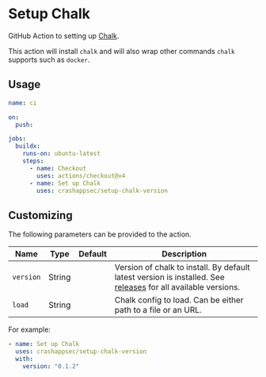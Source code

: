# Setup Chalk

GitHub Action to setting up [Chalk].

This action will install `chalk` and will also wrap other commands
`chalk` supports such as `docker`.

## Usage

```yaml
name: ci

on:
  push:

jobs:
  buildx:
    runs-on: ubuntu-latest
    steps:
      - name: Checkout
        uses: actions/checkout@v4
      - name: Set up Chalk
        uses: crashappsec/setup-chalk-version
```

## Customizing

The following parameters can be provided to the action.

| Name      | Type   | Default | Description                                                                                                     |
| --------- | ------ | ------- | --------------------------------------------------------------------------------------------------------------- |
| `version` | String |         | Version of chalk to install. By default latest version is installed. See [releases] for all available versions. |
| `load`    | String |         | Chalk config to load. Can be either path to a file or an URL.                                                   |

For example:

```yaml
- name: Set up Chalk
  uses: crashappsec/setup-chalk-version
  with:
    version: "0.1.2"
```

[chalk]: https://github.com/crashappsec/chalk/
[releases]: https://crashoverride.com/releases
